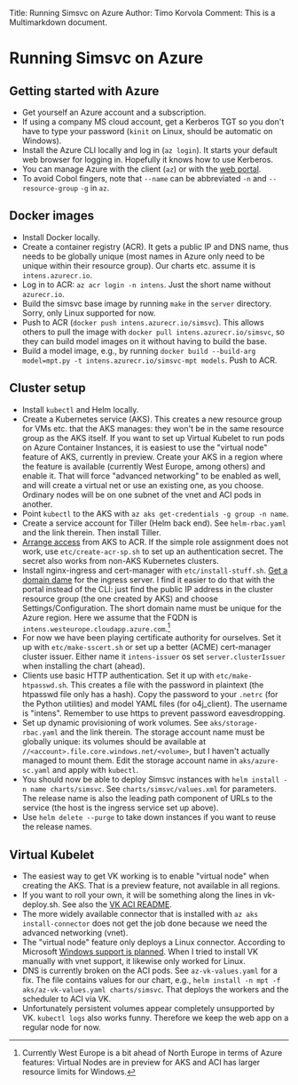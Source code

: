 Title: Running Simsvc on Azure
Author: Timo Korvola
Comment: This is a Multimarkdown document.

# Running Simsvc on Azure

## Getting started with Azure

- Get yourself an Azure account and a subscription.
- If using a company MS cloud account, get a Kerberos TGT so
  you don't have to type your password (`kinit` on Linux, should be
  automatic on Windows).
- Install the Azure CLI locally and log in (`az login`).  It starts
  your default web browser for logging in.  Hopefully it knows how to
  use Kerberos.
- You can manage Azure with the client (`az`) or with the [web
  portal](https://portal.azure.com/).
- To avoid Cobol fingers, note that `--name` can be abbreviated `-n`
  and `--resource-group` `-g` in `az`.

## Docker images

- Install Docker locally.
- Create a container registry (ACR).  It gets a public IP and DNS
  name, thus needs to be globally unique (most names in Azure only
  need to be unique within their resource group).  Our charts
  etc. assume it is `intens.azurecr.io`.
- Log in to ACR: `az acr login -n intens`.  Just the short name without
  `azurecr.io`.
- Build the simsvc base image by running `make` in the `server`
  directory.  Sorry, only Linux supported for now.
- Push to ACR (`docker push intens.azurecr.io/simsvc`).  This allows
  others to pull the image with `docker pull
  intens.azurecr.io/simsvc`, so they can build model images on it
  without having to build the base.
- Build a model image, e.g., by running `docker build --build-arg
  model=mpt.py -t intens.azurecr.io/simsvc-mpt models`.  Push to ACR.

## Cluster setup

- Install `kubectl` and Helm locally.
- Create a Kubernetes service (AKS).  This creates a new resource
  group for VMs etc. that the AKS manages: they won't be in the same
  resource group as the AKS itself.  If you want to set up Virtual
  Kubelet to run pods on Azure Container Instances, it is easiest to
  use the "virtual node" feature of AKS, currently in preview.  Create
  your AKS in a region where the feature is available (currently West
  Europe, among others) and enable it.  That will force "advanced
  networking" to be enabled as well, and will create a virtual net or
  use an existing one, as you choose.  Ordinary nodes will be on one
  subnet of the vnet and ACI pods in another.
- Point `kubectl` to the AKS with `az aks get-credentials -g group -n name`.
- Create a service account for Tiller (Helm back end).  See
  `helm-rbac.yaml` and the link therein.  Then install Tiller.
- [Arrange access][] from AKS to ACR.  If the simple role assignment
  does not work, use `etc/create-acr-sp.sh` to set up an
  authentication secret.  The secret also works from non-AKS
  Kubernetes clusters.
- Install nginx-ingress and cert-manager with `etc/install-stuff.sh`.
  [Get a domain dame][pubip] for the ingress server.  I find it easier
  to do that with the portal instead of the CLI: just find the public
  IP address in the cluster resource group (the one created by AKS)
  and choose Settings/Configuration.  The short domain name must be
  unique for the Azure region.  Here we assume that the FQDN is
  `intens.westeurope.cloudapp.azure.com`.[^go west]
- For now we have been playing certificate authority for ourselves.
  Set it up with `etc/make-sscert.sh` or set up a better (ACME)
  cert-manager cluster issuer.  Either name it `intens-issuer` os set
  `server.clusterIssuer` when installing the chart (ahead).
- Clients use basic HTTP authentication.  Set it up with
  `etc/make-htpasswd.sh`.  This creates a file with the password in
  plaintext (the htpasswd file only has a hash).  Copy the password
  to your `.netrc` (for the Python utilities) and model YAML files (for
  o4j_client).  The username is "intens".  Remember to use https to
  prevent password eavesdropping.
- Set up dynamic provisioning of work volumes.  See
  `aks/storage-rbac.yaml` and the link therein.  The storage account
  name must be globally unique: its volumes should be available at
  `//<account>.file.core.windows.net/<volume>`, but I haven't actually
  managed to mount them.  Edit the storage account name in
  `aks/azure-sc.yaml` and apply with `kubectl`.
- You should now be able to deploy Simsvc instances with `helm install
  -n name charts/simsvc`.  See `charts/simsvc/values.xml` for
  parameters.  The release name is also the leading path component of
  URLs to the service (the host is the ingress service set up above).
- Use `helm delete --purge` to take down instances if you want to reuse
  the release names.

[Arrange access]: https://docs.microsoft.com/en-us/azure/container-registry/container-registry-auth-aks
[pubip]: https://docs.microsoft.com/en-us/azure/aks/ingress-tls
[^go west]: Currently West Europe is a bit ahead of North Europe in
    terms of Azure features: Virtual Nodes are in preview for AKS and
    ACI has larger resource limits for Windows.

## Virtual Kubelet

- The easiest way to get VK working is to enable "virtual node" when
  creating the AKS.  That is a preview feature, not available in all regions.
- If you want to roll your own, it will be something along the lines
  in vk-deploy.sh.  See also the [VK ACI README][].
- The more widely available connector that is installed with `az aks
  install-connector` does not get the job done because we need the
  advanced networking (vnet).
- The "virtual node" feature only deploys a Linux connector.
  According to Microsoft [Windows support is planned][win-vnet].  When
  I tried to install VK manually with vnet support, it likewise only
  worked for Linux.
- DNS is currently broken on the ACI pods.  See `az-vk-values.yaml`
  for a fix.  The file contains values for our chart, e.g., `helm
  install -n mpt -f aks/az-vk-values.yaml charts/simsvc`.  That
  deploys the workers and the scheduler to ACI via VK.
- Unfortunately persistent volumes appear completely unsupported by
  VK.  `kubectl logs` also works funny.  Therefore we keep the web
  app on a regular node for now.

[VK ACI README]: https://github.com/virtual-kubelet/virtual-kubelet/blob/master/providers/azure/README.md
[win-vnet]: https://docs.microsoft.com/en-us/azure/container-instances/container-instances-vnet#preview-limitations
